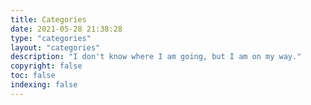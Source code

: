 ```yaml
---
title: Categories
date: 2021-05-28 21:38:28
type: "categories"
layout: "categories"
description: "I don't know where I am going, but I am on my way."
copyright: false
toc: false
indexing: false
---
```


<!-- Look at building something similar to: https://github.com/YunYouJun/hexo-widget-tree -->